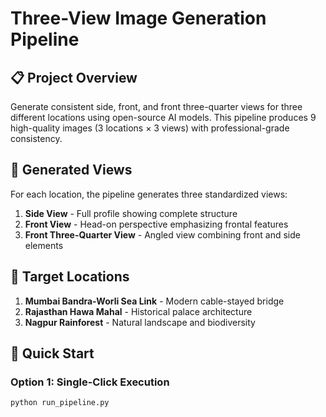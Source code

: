 # Three-View Image Generation Pipeline

## 📋 Project Overview

Generate consistent side, front, and front three-quarter views for three different locations using open-source AI models. This pipeline produces 9 high-quality images (3 locations × 3 views) with professional-grade consistency.

## 🎯 Generated Views

For each location, the pipeline generates three standardized views:

1. **Side View** - Full profile showing complete structure
2. **Front View** - Head-on perspective emphasizing frontal features  
3. **Front Three-Quarter View** - Angled view combining front and side elements

## 📍 Target Locations

1. **Mumbai Bandra-Worli Sea Link** - Modern cable-stayed bridge
2. **Rajasthan Hawa Mahal** - Historical palace architecture
3. **Nagpur Rainforest** - Natural landscape and biodiversity

## 🚀 Quick Start

### Option 1: Single-Click Execution
```bash
python run_pipeline.py